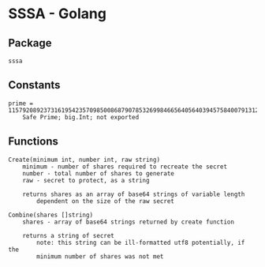 # SSSA - Golang
## Package
    sssa

## Constants
    prime = 115792089237316195423570985008687907853269984665640564039457584007913129639747
        Safe Prime; big.Int; not exported

## Functions
    Create(minimum int, number int, raw string)
        minimum - number of shares required to recreate the secret
        number - total number of shares to generate
        raw - secret to protect, as a string

        returns shares as an array of base64 strings of variable length
            dependent on the size of the raw secret

    Combine(shares []string)
        shares - array of base64 strings returned by create function

        returns a string of secret
            note: this string can be ill-formatted utf8 potentially, if the
            minimum number of shares was not met
